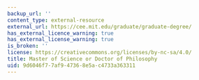 ```yaml
---
backup_url: ''
content_type: external-resource
external_url: https://cee.mit.edu/graduate/graduate-degree/
has_external_licence_warning: true
has_external_license_warning: true
is_broken: ''
license: https://creativecommons.org/licenses/by-nc-sa/4.0/
title: Master of Science or Doctor of Philosophy
uid: 9d6046f7-7af9-4736-8e5a-c4733a363311
---
```

